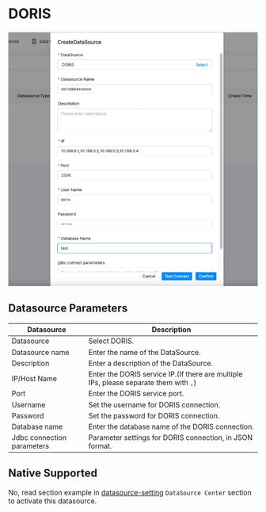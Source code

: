 # DORIS

![hana](../../../../img/new_ui/dev/datasource/doris.png)

## Datasource Parameters

| **Datasource**             | **Description**                                                                       |
|----------------------------|---------------------------------------------------------------------------------------|
| Datasource                 | Select DORIS.                                                                         |
| Datasource name            | Enter the name of the DataSource.                                                     |
| Description                | Enter a description of the DataSource.                                                |
| IP/Host Name               | Enter the DORIS service IP.(If there are multiple IPs, please separate them with `,`) |
| Port                       | Enter the DORIS service port.                                                         |
| Username                   | Set the username for DORIS connection.                                                |
| Password                   | Set the password for DORIS connection.                                                |
| Database name              | Enter the database name of the DORIS connection.                                      |
| Jdbc connection parameters | Parameter settings for DORIS connection, in JSON format.                              |

## Native Supported

No, read section example in [datasource-setting](../howto/datasource-setting.md) `DataSource Center` section to activate
this datasource.

